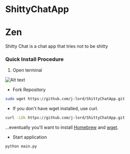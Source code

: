 # ShittyChatApp
# Zen
Shitty Chat is a chat app that tries not to be shitty

### Quick Install Procedure 
1. Open terminal 

![Alt text](/../screenshots/Terminal.jpg?raw=true "Termainal Window")

- Fork Repository
```bash 
sudo wget https://github.com/j-lord/ShittyChatApp.git
````
- If you don't have wget installed, use curl. 
```bash 
curl -LOk https://github.com/j-lord/ShittyChatApp.git
````
...eventually you'll want to install [Homebrew](http://brew.sh) and [wget](http://stackoverflow.com/a/17094214).

- Start application
```bash 
python main.py 
```

